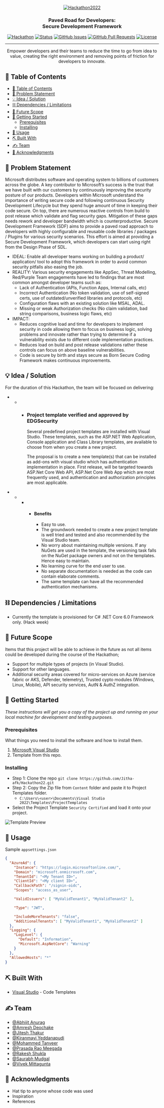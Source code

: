 <p align="center">
  <a href="" rel="noopener">
 <img src="Images/logo-graphicbg.gif" alt="Hackathon2022"></a>
</p>
<h3 align="center">Paved Road for Developers:<br>Secure Development Framework</h3>

<div align="center">

  [![Hackathon](https://img.shields.io/badge/hackathon-PavedRoad-orange.svg)](https://hackbox.microsoft.com/project/3245) 
  [![Status](https://img.shields.io/badge/status-active-success.svg)]() 
  [![GitHub Issues](https://img.shields.io/github/issues/Jitha-afk/Hackathon22.svg)](https://github.com/Jitha-afk/Hackathon22/issues)
  [![GitHub Pull Requests](https://img.shields.io/github/issues-pr/Jitha-afk/Hackathon22.svg)](https://github.com/Jitha-afk/Hackathon22/pulls)
  [![License](https://img.shields.io/badge/license-MIT-blue.svg)](LICENSE.md)

</div>

---

<p align="center"> Empower developers and their teams to reduce the time to go from idea to value, creating the right environment and removing points of friction for developers to innovate.
    <br> 
</p>

## 📝 Table of Contents
- [📝 Table of Contents](#-table-of-contents)
- [🧐 Problem Statement <a name = "problem_statement"></a>](#-problem-statement-)
- [💡 Idea / Solution <a name = "idea"></a>](#-idea--solution-)
- [⛓️ Dependencies / Limitations <a name = "limitations"></a>](#️-dependencies--limitations-)
- [🚀 Future Scope <a name = "future_scope"></a>](#-future-scope-)
- [🏁 Getting Started <a name = "getting_started"></a>](#-getting-started-)
  - [Prerequisites](#prerequisites)
  - [Installing](#installing)
- [🎈 Usage <a name="usage"></a>](#-usage-)
- [⛏️ Built With <a name = "tech_stack"></a>](#️-built-with-)
- [✍️ Team <a name = "authors"></a>](#️-team-)
- [🎉 Acknowledgments <a name = "acknowledgments"></a>](#-acknowledgments-)

## 🧐 Problem Statement <a name = "problem_statement"></a>
Microsoft distributes software and operating system to billions of customers across the globe. A key contributor to Microsoft’s success is the trust that we have built with our customers by continuously improving the security posture of our products. Developers within Microsoft understand the importance of writing secure code and following continuous Security Development Lifecycle but they spend huge amount of time in keeping their code secure. On top, there are numerous reactive controls from build to post release which validate and flag security gaps. Mitigation of these gaps needs rework and developer bandwidth which is counterproductive. Secure Development Framework (SDF) aims to provide a paved road approach to developers with highly configurable and reusable code libraries / packages / Plugins for various security scenarios. This effort is aimed at providing a Secure Development Framework, which developers can start using right from the Design Phase of SDL.

- IDEAL: Enable all developer teams working on building a product/ application/ tool to adopt this framework in order to avoid common security pitfalls also easing the job.
- REALITY: Various security engagements like AppSec, Threat Modelling, Red/Purple Team engagements have led to findings that are most common amongst developer teams such as:
  - Lack of Authentication (APIs, Function Apps, Internal calls, etc)
  - Incorrect Authentication (No token validation, use of self-signed certs, use of outdated/unverified libraries and protocols, etc)
  - Configuration flaws with an existing solution like MSAL, ADAL.
  - Missing or weak Authorization checks (No claim validation, bad string comparisons, business logic flaws, etc)
- IMPACT:
  - Reduces cognitive load and time for developers to implement security in code allowing them to focus on business logic, solving problems and innovate rather than trying to determine if a vulnerability exists due to different code implementation practices.
  - Reduces load on build and post release validations rather these controls can focus on above baseline vulnerabilities. 
  - Code is secure by birth and stays secure as Born Secure Coding Framework makes continuous improvements.

## 💡 Idea / Solution <a name = "idea"></a>
For the duration of this Hackathon, the team will be focused on delivering:

- - - ### Project template verified and approved by EDGSecurity
        Several predefined project templates are installed with Visual Studio. These templates, such as the ASP.NET Web Application, Console application and Class Library templates, are available to choose from when you create a new project.
        
        The proposal is to create a new template(s) that can be installed as add-ons with visual studio which has authentication implementation in place. First release, will be targeted towards ASP.Net Core Web API, ASP.Net Core Web App which are most frequently used, and authentication and authorization principles are most applicable.

- - - - #### Benefits
        - Easy to use.  
        - The groundwork needed to create a new project template is well tried and tested and also recommended by the Visual Studio team.
        - No worry about maintaining multiple versions. If any NuGets are used in the template, the versioning task falls on the NuGet package owners and not on the templates. Hence easy to maintain.
        - No learning curve for the end user to use.
        - No separate documentation is needed as the code can contain elaborate comments.
        - The same template can have all the recommended authentication mechanisms.

## ⛓️ Dependencies / Limitations <a name = "limitations"></a>

- Currently the template is provisioned for C# .NET Core 6.0 Framework only. (Hack week)

## 🚀 Future Scope <a name = "future_scope"></a>

Items that this project will be able to achieve in the future as not all items could be developed during the course of the Hackathon;

- Support for multiple types of projects (in Visual Studio).
- Support for other languages.
- Additional security areas covered for micro-services on Azure (service fabric or AKS, Defender, telemetry), Trusted cypto modules (Windows, Linux, Mobile), API security services, AutN & AuthZ integration.

## 🏁 Getting Started <a name = "getting_started"></a>
*These instructions will get you a copy of the project up and running on your local machine for development 
and testing purposes.*

### Prerequisites

What things you need to install the software and how to install them.

1. [Microsoft Visual Studio](https://visualstudio.microsoft.com/downloads/)
2. Template from this repo.

### Installing

- Step 1: Clone the repo `git clone https://github.com/Jitha-afk/Hackathon22.git`
- Step 2: Copy the Zip file from `Content` folder and paste it to Project Templates folder.
  - `C:\Users\<user>\Documents\Visual Studio 2022\Templates\ProjectTemplates`
- Select the Project Template `Security Certified` and load it onto your project.

![Template Preview](Images/template.png)

## 🎈 Usage <a name="usage"></a>

Sample `appsettings.json`

```json
{
  "AzureAd": {
    "Instance": "https://login.microsoftonline.com/",
    "Domain": "microsoft.onmicrosoft.com",
    "TenantId": "<My Tenant ID>",
    "ClientId": "<My client ID>",
    "CallbackPath": "/signin-oidc",
    "Scopes": "access_as_user",

    "ValidIssuers": [ "MyValidTenant1", "MyValidTenant2" ],

    "Type": "JWT",

    "IncludeMoreTenants": "false",
    "AdditionalTenants": [ "MyValidTenant1", "MyValidTenant2" ]
  },
  "Logging": {
    "LogLevel": {
      "Default": "Information",
      "Microsoft.AspNetCore": "Warning"
    }
  },
  "AllowedHosts": "*"
}
```

## ⛏️ Built With <a name = "tech_stack"></a>
- [Visual Studio](https://visualstudio.microsoft.com/) - Code Templates

## ✍️ Team <a name = "authors"></a>
    
- [@Abhijit Anurag](https://github.com/abhijitanurag)
- [@Amresh Deochake](https://github.com/amdeocha)
- [@Jitesh Thakur](https://github.com/Jitha-afk)
- [@Kiranmayi Yeddanapudi](https://github.com/kiranmayiyl)
- [@Mohammed Tanveer](https://github.com/threatpointer)
- [@Prasada Rao Meegada](meegada.prasada@microsoft.com)
- [@Rakesh Shukla](shuklarakesh@microsoft.com)
- [@Saurabh Mudgal](https://github.com/smudgal05)
- [@Vivek Mittagunta](https://github.com/vivekmittagunta)

## 🎉 Acknowledgments <a name = "acknowledgments"></a>
- Hat tip to anyone whose code was used
- Inspiration
- References
